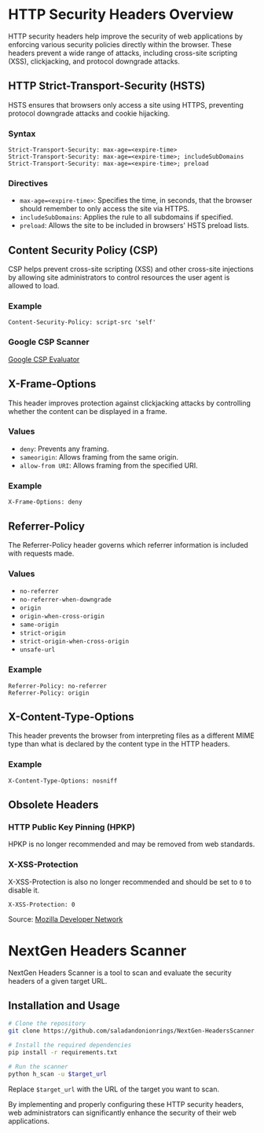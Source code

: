 # HTTP Security Headers Overview

HTTP security headers help improve the security of web applications by enforcing various security policies directly within the browser. These headers prevent a wide range of attacks, including cross-site scripting (XSS), clickjacking, and protocol downgrade attacks.

## HTTP Strict-Transport-Security (HSTS)

HSTS ensures that browsers only access a site using HTTPS, preventing protocol downgrade attacks and cookie hijacking.

### Syntax
```text
Strict-Transport-Security: max-age=<expire-time>
Strict-Transport-Security: max-age=<expire-time>; includeSubDomains
Strict-Transport-Security: max-age=<expire-time>; preload
```

### Directives
- `max-age=<expire-time>`: Specifies the time, in seconds, that the browser should remember to only access the site via HTTPS.
- `includeSubDomains`: Applies the rule to all subdomains if specified.
- `preload`: Allows the site to be included in browsers' HSTS preload lists. 

## Content Security Policy (CSP)

CSP helps prevent cross-site scripting (XSS) and other cross-site injections by allowing site administrators to control resources the user agent is allowed to load.

### Example
```text
Content-Security-Policy: script-src 'self'
```

### Google CSP Scanner
[Google CSP Evaluator](https://csp-evaluator.withgoogle.com/)

## X-Frame-Options

This header improves protection against clickjacking attacks by controlling whether the content can be displayed in a frame.

### Values
- `deny`: Prevents any framing.
- `sameorigin`: Allows framing from the same origin.
- `allow-from URI`: Allows framing from the specified URI.

### Example
```text
X-Frame-Options: deny
```

## Referrer-Policy

The Referrer-Policy header governs which referrer information is included with requests made.

### Values
- `no-referrer`
- `no-referrer-when-downgrade`
- `origin`
- `origin-when-cross-origin`
- `same-origin`
- `strict-origin`
- `strict-origin-when-cross-origin`
- `unsafe-url`

### Example
```text
Referrer-Policy: no-referrer
Referrer-Policy: origin
```

## X-Content-Type-Options

This header prevents the browser from interpreting files as a different MIME type than what is declared by the content type in the HTTP headers.

### Example
```text
X-Content-Type-Options: nosniff
```

## Obsolete Headers

### HTTP Public Key Pinning (HPKP)
HPKP is no longer recommended and may be removed from web standards.

### X-XSS-Protection
X-XSS-Protection is also no longer recommended and should be set to `0` to disable it.
```text
X-XSS-Protection: 0
```
Source: [Mozilla Developer Network](https://developer.mozilla.org/en-US/docs/Web/HTTP/Headers/X-XSS-Protection)

# NextGen Headers Scanner

NextGen Headers Scanner is a tool to scan and evaluate the security headers of a given target URL.

## Installation and Usage
```bash
# Clone the repository
git clone https://github.com/saladandonionrings/NextGen-HeadersScanner.git

# Install the required dependencies
pip install -r requirements.txt

# Run the scanner
python h_scan -u $target_url
```
Replace `$target_url` with the URL of the target you want to scan.

By implementing and properly configuring these HTTP security headers, web administrators can significantly enhance the security of their web applications.